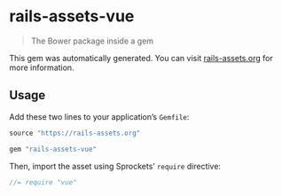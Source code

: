# rails-assets-vue

> The Bower package inside a gem

This gem was automatically generated. You can visit [rails-assets.org](https://rails-assets.org) for more information.

## Usage

Add these two lines to your application’s `Gemfile`:

```ruby
source "https://rails-assets.org"

gem "rails-assets-vue"
```

Then, import the asset using Sprockets’ `require` directive:

```js
//= require "vue"
```
